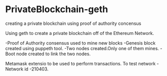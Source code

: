 # PrivateBlockchain-geth
creating a private blockchain using proof of authority concensus

Using geth to create a private blockchain off of the Ethereum Network.

-Proof of Authority consensus used to mine new blocks
-Genesis block created using puppeth tool.
-Two nodes created.Only one of them mines.
-Boot node created to link the two nodes.

Metamask extensio to be used to perform transactions.
To test network -Network id -210403.
